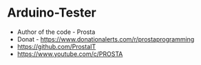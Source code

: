# Arduino-Tester

* Author of the code - Prosta
 * Donat - https://www.donationalerts.com/r/prostaprogramming
 * https://github.com/ProstaIT
 * https://www.youtube.com/c/PROSTA
